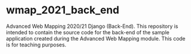 # wmap_2021_back_end
Advanced Web Mapping 2020/21 Django (Back-End). This repository is intended to contain the source code for the back-end of the sample application created during the Advanced Web Mapping module. This code is for teaching purposes.
